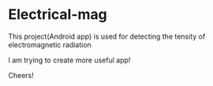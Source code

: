 # Electrical-mag

This project(Android app) is used for detecting the tensity of electromagnetic radiation

I am trying to create more useful app!

Cheers!

